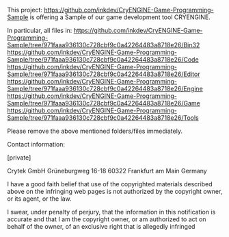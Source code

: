 This project: https://github.com/inkdev/CryENGINE-Game-Programming-Sample is offering a Sample of our game development tool CRYENGINE.

In particular, all files in:
https://github.com/inkdev/CryENGINE-Game-Programming-Sample/tree/971faaa936130c728cbf9c0a42264483a8718e26/Bin32
https://github.com/inkdev/CryENGINE-Game-Programming-Sample/tree/971faaa936130c728cbf9c0a42264483a8718e26/Code
https://github.com/inkdev/CryENGINE-Game-Programming-Sample/tree/971faaa936130c728cbf9c0a42264483a8718e26/Editor
https://github.com/inkdev/CryENGINE-Game-Programming-Sample/tree/971faaa936130c728cbf9c0a42264483a8718e26/Engine
https://github.com/inkdev/CryENGINE-Game-Programming-Sample/tree/971faaa936130c728cbf9c0a42264483a8718e26/Game
https://github.com/inkdev/CryENGINE-Game-Programming-Sample/tree/971faaa936130c728cbf9c0a42264483a8718e26/Tools

Please remove the above mentioned folders/files immediately.

Contact information:

[private]

Crytek GmbH
Grüneburgweg 16-18
60322 Frankfurt am Main
Germany

I have a good faith belief that use of the copyrighted materials described above on the infringing web pages is not authorized by the copyright owner, or its agent, or the law.

I swear, under penalty of perjury, that the information in this notification is accurate and that I am the copyright owner, or am authorized to act on behalf of the owner, of an exclusive right that is allegedly infringed
